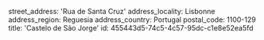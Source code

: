 street_address: 'Rua de Santa Cruz'
address_locality: Lisbonne
address_region: Reguesia
address_country: Portugal
postal_code: 1100-129
title: 'Castelo de São Jorge'
id: 455443d5-74c5-4c57-95dc-c1e8e52ea5fd
